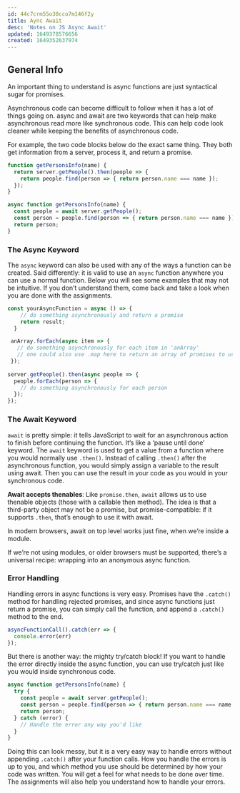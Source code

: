 ```yaml
---
id: 44c7crm55o30cco7m146f2y
title: Aync Await
desc: 'Notes on JS Async Await'
updated: 1649378576656
created: 1649352637974
---
```

## General Info

An important thing to understand is async functions are just syntactical sugar for promises.

Asynchronous code can become difficult to follow when it has a lot of things going on. async and await are two keywords that can help make asynchronous read more like synchronous code. This can help code look cleaner while keeping the benefits of asynchronous code.

For example, the two code blocks below do the exact same thing. They both get information from a server, process it, and return a promise.

```javascript
function getPersonsInfo(name) {
  return server.getPeople().then(people => {
    return people.find(person => { return person.name === name });
  });
}
```

```javascript
async function getPersonsInfo(name) {
  const people = await server.getPeople();
  const person = people.find(person => { return person.name === name });
  return person;
}
```

### The Async Keyword

The `async` keyword can also be used with any of the ways a function can be created. Said differently: it is valid to use an `async` function anywhere you can use a normal function. Below you will see some examples that may not be intuitive. If you don’t understand them, come back and take a look when you are done with the assignments.

```javascript
const yourAsyncFunction = async () => {
    // do something asynchronously and return a promise
    return result;
  }

 anArray.forEach(async item => {
   // do something asynchronously for each item in 'anArray'
   // one could also use .map here to return an array of promises to use with 'Promise.all()'
 });
 
server.getPeople().then(async people => {
  people.forEach(person => {
    // do something asynchronously for each person
  });
});
```

### The Await Keyword

`await` is pretty simple: it tells JavaScript to wait for an asynchronous action to finish before continuing the function. It’s like a ‘pause until done’ keyword. The `await` keyword is used to get a value from a function where you would normally use `.then()`. Instead of calling `.then()` after the asynchronous function, you would simply assign a variable to the result using await. Then you can use the result in your code as you would in your synchronous code.

**Await accepts thenables**: Like `promise.then`, `await` allows us to use thenable objects (those with a callable then method). The idea is that a third-party object may not be a promise, but promise-compatible: if it supports `.then`, that’s enough to use it with await.

In modern browsers, await on top level works just fine, when we’re inside a module.

If we’re not using modules, or older browsers must be supported, there’s a universal recipe: wrapping into an anonymous async function.

### Error Handling

Handling errors in async functions is very easy. Promises have the `.catch()` method for handling rejected promises, and since async functions just return a promise, you can simply call the function, and append a `.catch()` method to the end.

```javascript
asyncFunctionCall().catch(err => {
  console.error(err)
});
```

But there is another way: the mighty try/catch block! If you want to handle the error directly inside the async function, you can use try/catch just like you would inside synchronous code.

```javascript
async function getPersonsInfo(name) {
  try {
    const people = await server.getPeople();
    const person = people.find(person => { return person.name === name });
    return person;
  } catch (error) {
    // Handle the error any way you'd like
  }
}
```

Doing this can look messy, but it is a very easy way to handle errors without appending `.catch()` after your function calls. How you handle the errors is up to you, and which method you use should be determined by how your code was written. You will get a feel for what needs to be done over time. The assignments will also help you understand how to handle your errors.
